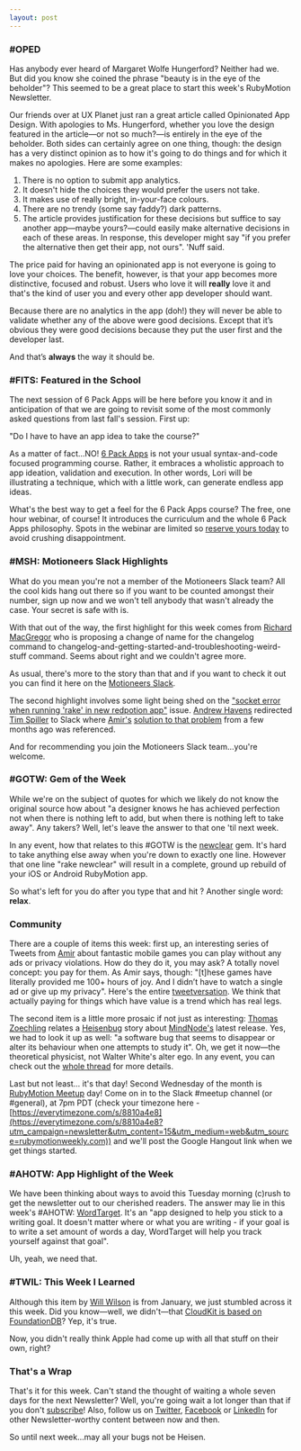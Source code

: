 ```yaml
---
layout: post
---
```


### #OPED

Has anybody ever heard of Margaret Wolfe Hungerford? Neither had we. But did you know she 
coined the phrase "beauty is in the eye of the beholder"? This seemed to be a great place 
to start this week's RubyMotion Newsletter.

Our friends over at UX Planet just ran a great article called Opinionated App Design. With 
apologies to Ms. Hungerford, whether you love the design featured in the article—or not so 
much?—is entirely in the eye of the beholder. Both sides can certainly agree on one thing, 
though: the design has a very distinct opinion as to how it's going to do things and for 
which it makes no apologies. Here are some examples:

1. There is no option to submit app analytics.
1. It doesn't hide the choices they would prefer the users not take.
1. It makes use of really bright, in-your-face colours.
1. There are no trendy (some say faddy?) dark patterns.
1. The article provides justification for these decisions but suffice to say another app—maybe yours?—could easily make alternative decisions in each of these areas. In response, this developer might say "if you prefer the alternative then get their app, not ours". 'Nuff said.

The price paid for having an opinionated app is not everyone is going to love your choices. 
The benefit, however, is that your app becomes more distinctive, focused and robust. Users 
who love it will **really** love it and that's the kind of user you and every other app developer 
should want.

Because there are no analytics in the app (doh!) they will never be able to  validate 
whether any of the above were good decisions. Except that it’s obvious they were good 
decisions because they put the user first and the developer last.

And that’s **always** the way it should be. 
 
### #FITS: Featured in the School

The next session of 6 Pack Apps will be here before you know it and in anticipation of that 
we are going to revisit some of the most commonly asked questions from last fall's session. 
First up:

"Do I have to have an app idea to take the course?"

As a matter of fact...NO!  [6 Pack Apps](http://drip.la/c/eyJhY2NvdW50X2lkIjoiNjg0MjExMSIsInRyaWdnZXJfaWQiOiIzMTc0MTY3MzgiLCJkeW5hbWljX3VybCI6bnVsbCwidXJsIjoiaHR0cHM6Ly93bmR4c2Nob29sLmVhc3l3ZWJpbmFyLmxpdmUvcmVnaXN0cmF0aW9uIn0?utm_campaign=newsletter&utm_content=15&utm_medium=web&utm_source=rubymotionweekly.com) is not your usual syntax-and-code focused programming 
course. Rather, it embraces a wholistic approach to app ideation, validation and execution. 
In other words, Lori will be illustrating a technique, which with a little work, can generate 
endless app ideas.

What's the best way to get a feel for the 6 Pack Apps course? The free, one hour webinar, of 
course! It introduces the curriculum and the whole 6 Pack Apps philosophy. Spots in the webinar 
are limited so [reserve yours today](http://drip.la/c/eyJhY2NvdW50X2lkIjoiNjg0MjExMSIsInRyaWdnZXJfaWQiOiIzMTc0MTY3MzgiLCJkeW5hbWljX3VybCI6bnVsbCwidXJsIjoiaHR0cHM6Ly93bmR4c2Nob29sLmVhc3l3ZWJpbmFyLmxpdmUvcmVnaXN0cmF0aW9uIn0?utm_campaign=newsletter&utm_content=15&utm_medium=web&utm_source=rubymotionweekly.com) to avoid crushing disappointment. 
 
### #MSH: Motioneers Slack Highlights

What do you mean you're not a member of the Motioneers Slack team? All the cool kids hang out 
there so if you want to be counted amongst their number, sign up now and we won't tell anybody 
that wasn't already the case. Your secret is safe with is.

With that out of the way, the first highlight for this week comes from [Richard MacGregor](http://motioneers.slack.com/team/U2FV399QC?utm_campaign=newsletter&utm_content=15&utm_medium=web&utm_source=rubymotionweekly.com) who 
is proposing a change of name for the changelog command to changelog-and-getting-started-and-troubleshooting-weird-stuff 
command. Seems about right and we couldn't agree more.

As usual, there's more to the story than that and if you want to check it out you can find 
it here on the [Motioneers Slack](https://motioneers.slack.com/archives/C055RDLS0/p1551975759184000?utm_campaign=newsletter&utm_content=15&utm_medium=web&utm_source=rubymotionweekly.com).

The second highlight involves some light being shed on the ["socket error when running 'rake' 
in new redpotion app"](https://github.com/infinitered/redpotion/issues/184?utm_campaign=newsletter&utm_content=15&utm_medium=web&utm_source=rubymotionweekly.com)
issue. [Andrew Havens](https://github.com/andrewhavens?utm_campaign=newsletter&utm_content=15&utm_medium=web&utm_source=rubymotionweekly.com) 
redirected [Tim Spiller](https://github.com/timspiller?utm_campaign=newsletter&utm_content=15&utm_medium=web&utm_source=rubymotionweekly.com) to Slack where [Amir's](http://motioneers.slack.com/team/U07C64R8C?utm_campaign=newsletter&utm_content=15&utm_medium=web&utm_source=rubymotionweekly.com) 
[solution to that problem](https://motioneers.slack.com/archives/C055RDLS0/p1545424914007100?channel=C055RDLS0&message_ts=1545424914.007100&thread_ts=1545382385.001400&utm_campaign=newsletter&utm_content=15&utm_medium=web&utm_source=rubymotionweekly.com) from a few months ago was referenced.

And for recommending you join the Motioneers Slack team...you're welcome.

### #GOTW: Gem of the Week

While we're on the subject of quotes for which we likely do not know the original source 
how about "a designer knows he has achieved perfection not when there is nothing left to 
add, but when there is nothing left to take away". Any takers? Well, let's leave the answer 
to that one 'til next week.

In any event, how that relates to this #GOTW is the [newclear](https://github.com/IconoclastLabs/newclear?utm_campaign=newsletter&utm_content=15&utm_medium=web&utm_source=rubymotionweekly.com) gem. It's hard to take anything 
else away when you're down to exactly one line. However that one line "rake newclear" will 
result in a complete, ground up rebuild of your iOS or Android RubyMotion app.

So what's left for you do after you type that and hit <enter>? Another single word: **relax**.

### Community

There are a couple of items this week: first up, an interesting series of Tweets from [Amir](https://twitter.com/amirrajan?utm_campaign=newsletter&utm_content=15&utm_medium=web&utm_source=rubymotionweekly.com) 
about fantastic mobile games you can play without any ads or privacy violations. How do they 
do it, you may ask?  A totally novel concept: you pay for them. As Amir says, though: 
"[t]hese games have literally provided me 100+ hours of joy. And I didn’t have to watch a 
single ad or give up my privacy". Here's the entire [tweetversation](https://twitter.com/GreyAlien/status/1099654386840731648?utm_campaign=newsletter&utm_content=15&utm_medium=web&utm_source=rubymotionweekly.com). We think that actually 
paying for things which have value is a trend which has real legs.

The second item is a little more prosaic if not just as interesting: [Thomas Zoechling](https://twitter.com/weichsel?utm_campaign=newsletter&utm_content=15&utm_medium=web&utm_source=rubymotionweekly.com) 
relates a [Heisenbug](https://en.wikipedia.org/wiki/Heisenbug?utm_campaign=newsletter&utm_content=15&utm_medium=web&utm_source=rubymotionweekly.com) 
story about [MindNode's](https://mindnode.com/?utm_campaign=newsletter&utm_content=15&utm_medium=web&utm_source=rubymotionweekly.com) latest release. Yes, we had to look it up as 
well: "a software bug that seems to disappear or alter its behaviour when one attempts 
to study it". Oh, we get it now—the theoretical physicist, not Walter White's alter ego. 
In any event, you can check out the [whole thread](https://twitter.com/weichsel/status/1091285503155073026?utm_campaign=newsletter&utm_content=15&utm_medium=web&utm_source=rubymotionweekly.com) for more details.

Last but not least... it's that day! Second Wednesday of the month is [RubyMotion Meetup](https://motioneers.slack.com/archives/C1DFJ9ES1/p1552442963000700?utm_campaign=newsletter&utm_content=15&utm_medium=web&utm_source=rubymotionweekly.com) 
day! Come on in to the Slack #meetup channel (or #general), at 7pm PDT (check your 
timezone here - [https://everytimezone.com/s/8810a4e8](https://everytimezone.com/s/8810a4e8?utm_campaign=newsletter&utm_content=15&utm_medium=web&utm_source=rubymotionweekly.com)) and we'll post the Google Hangout 
link when we get things started.

### #AHOTW: App Highlight of the Week

We have been thinking about ways to avoid this Tuesday morning (c)rush to get the newsletter 
out to our cherished readers. The answer may lie in this week's #AHOTW: [WordTarget](https://kickcode.com/work/wordtarget.html?utm_campaign=newsletter&utm_content=15&utm_medium=web&utm_source=rubymotionweekly.com). It's an 
"app designed to help you stick to a writing goal. It doesn't matter where or what you are 
writing - if your goal is to write a set amount of words a day, WordTarget will help you 
track yourself against that goal".

Uh, yeah, we need that.

### #TWIL: This Week I Learned

Although this item by [Will Wilson](https://twitter.com/WAWilsonIV?utm_campaign=newsletter&utm_content=15&utm_medium=web&utm_source=rubymotionweekly.com) is from January, we just stumbled across it this week. Did 
you know—well, we didn't—that [CloudKit is based on FoundationDB](https://twitter.com/WAWilsonIV/status/1084919077343236096?utm_campaign=newsletter&utm_content=15&utm_medium=web&utm_source=rubymotionweekly.com)? Yep, it's true.

Now, you didn't really think Apple had come up with all that stuff on their own, right? 
  
### That's a Wrap

That's it for this week. Can't stand the thought of waiting a whole seven days for the next 
Newsletter? Well, you're going wait a lot longer than that if you don't [subscribe](https://www.getdrip.com/forms/482172082/submissions/new?utm_campaign=newsletter&utm_content=15&utm_medium=web&utm_source=rubymotionweekly.com)!  Also, 
follow us on [Twitter](https://twitter.com/wndxschool?utm_campaign=newsletter&utm_content=15&utm_medium=web&utm_source=rubymotionweekly.com),
[Facebook](https://www.facebook.com/wndxschool?utm_campaign=newsletter&utm_content=15&utm_medium=web&utm_source=rubymotionweekly.com) 
or [LinkedIn](https://www.linkedin.com/company/wndxschool?utm_campaign=newsletter&utm_content=15&utm_medium=web&utm_source=rubymotionweekly.com) for other Newsletter-worthy content between now 
and then.

So until next week...may all your bugs not be Heisen.
